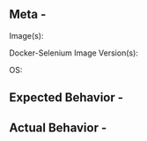 ## Meta -
Image(s):  
<!-- node-chrome? hub? standalone-firefox? -->
Docker-Selenium Image Version(s):  
<!-- 3, 3.4, 3.5.2-antimony etc -->
OS: 
<!-- Windows 10, OSX Yosemite, Centos6, etc -->

<!-- NOTE
FIREFOX 48+ IS ONLY COMPATIBLE WITH GECKODRIVER.

If the issue is with Google Chrome consider logging an issue with chromedriver instead:
https://sites.google.com/a/chromium.org/chromedriver/help

If the issue is with Firefox GeckoDriver (aka Marionette) consider logging an issue with Mozilla:
https://bugzilla.mozilla.org/buglist.cgi?product=Testing&component=Marionette

If the issue is with PhantomJS consider logging an issue with Ghostdriver:
https://github.com/detro/ghostdriver
-->
## Expected Behavior -

## Actual Behavior -
